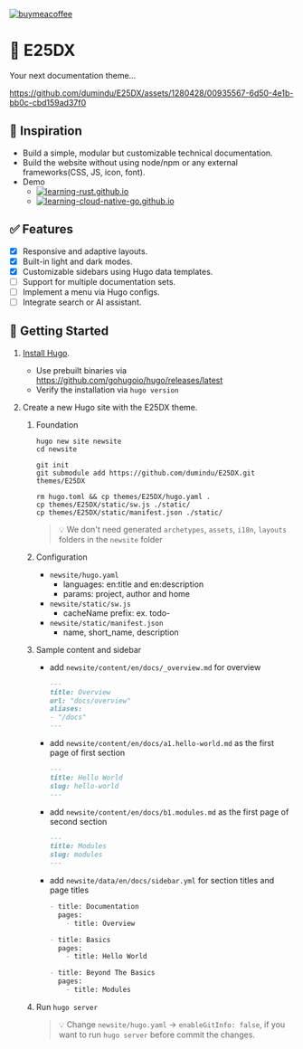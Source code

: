 [![buymeacoffee](https://img.shields.io/badge/Buy%20me%20a%20coffee-dumindu-FFDD00?style=for-the-badge&logo=buymeacoffee&logoColor=ffffff&labelColor=333333)](https://www.buymeacoffee.com/dumindu)

# 🦄 E25DX

Your next documentation theme...

https://github.com/dumindu/E25DX/assets/1280428/00935567-6d50-4e1b-bb0c-cbd159ad37f0

## 🌱 Inspiration

- Build a simple, modular but customizable technical documentation.
- Build the website without using node/npm or any external frameworks(CSS, JS, icon, font).
- Demo
  - [![learning-rust.github.io](https://img.shields.io/github/stars/learning-rust/learning-rust.github.io?style=for-the-badge&logo=rust&label=learning-rust.github.io&labelColor=333333&color=F46623)](https://learning-rust.github.io)
  - [![learning-cloud-native-go.github.io](https://img.shields.io/github/stars/learning-cloud-native-go/learning-cloud-native-go.github.io?style=for-the-badge&logo=go&logoColor=ffffff&label=learning-cloud-native-go.github.io&labelColor=333333&color=00ADD8)](https://learning-cloud-native-go.github.io)

## ✅ Features

- [x] Responsive and adaptive layouts.
- [x] Built-in light and dark modes.
- [x] Customizable sidebars using Hugo data templates.
- [ ] Support for multiple documentation sets.
- [ ] Implement a menu via Hugo configs.
- [ ] Integrate search or AI assistant.

## 🚀 Getting Started

1. [Install Hugo](https://gohugo.io/installation/).
    - Use prebuilt binaries via https://github.com/gohugoio/hugo/releases/latest
    - Verify the installation via `hugo version`

2. Create a new Hugo site with the E25DX theme.
    1. Foundation
        ```shell
        hugo new site newsite
        cd newsite

        git init
        git submodule add https://github.com/dumindu/E25DX.git themes/E25DX

        rm hugo.toml && cp themes/E25DX/hugo.yaml .
        cp themes/E25DX/static/sw.js ./static/
        cp themes/E25DX/static/manifest.json ./static/
        ```
       > 💡 We don't need generated `archetypes`, `assets`, `i18n`, `layouts` folders in the `newsite` folder

   2. Configuration
      - `newsite/hugo.yaml`
        - languages: en:title and en:description
        - params: project, author and home
      - `newsite/static/sw.js`
        - cacheName prefix: ex. todo-
      - `newsite/static/manifest.json`
        - name, short_name, description

   3. Sample content and sidebar
      - add `newsite/content/en/docs/_overview.md` for overview
        ```markdown
        ---
        title: Overview
        url: "docs/overview"
        aliases:
        - "/docs"
        ---
        ```
      - add `newsite/content/en/docs/a1.hello-world.md` as the first page of first section
        ```markdown
        ---
        title: Hello World
        slug: hello-world
        ---
        ```
      - add `newsite/content/en/docs/b1.modules.md` as the first page of second section
        ```markdown
        ---
        title: Modules
        slug: modules
        ---
        ```
      - add `newsite/data/en/docs/sidebar.yml` for section titles and page titles
        ```markdown
        - title: Documentation
          pages:
            - title: Overview

        - title: Basics
          pages:
            - title: Hello World

        - title: Beyond The Basics
          pages:
            - title: Modules
        ```

   4. Run `hugo server`
      > 💡 Change `newsite/hugo.yaml` -> `enableGitInfo: false`, if you want to run `hugo server` before commit the changes.

